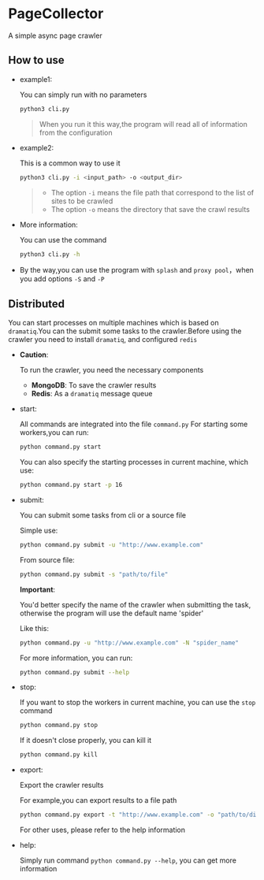 # PageCollector
A simple async page crawler
## How to use
* example1:

    You can simply run with no parameters

    ```bash
    python3 cli.py
    ```
    > When you run it this way,the program will read all of information from the configuration

* example2:

    This is a common way to use it

    ```bash
    python3 cli.py -i <input_path> -o <output_dir>
    ```
    > * The option `-i` means the file path that correspond to the list of sites to be crawled
    > * The option `-o` means the directory that save the crawl results

* More information:

    You can use the command

    ```bash
    python3 cli.py -h
    ```

* By the way,you can use the program with `splash` and `proxy pool`，when you add options `-S` and `-P`
## Distributed
You can start processes on multiple machines which is based on `dramatiq`.You can the submit some tasks to the crawler.Before using the crawler you need to install ` dramatiq `, and configured ` redis `
* **Caution**:
    
    To run the crawler, you need the necessary components
    * **MongoDB**: To save the crawler results
    * **Redis**: As a `dramatiq` message queue
* start:

    All commands are integrated into the file `command.py`
For starting some workers,you can run:
    ```bash
    python command.py start
    ```

    You can also specify the starting processes in current machine, which use:

    ```bash
    python command.py start -p 16
    ```
* submit:

    You can submit some tasks from cli or a source file
    
    Simple use:
    ```bash
    python command.py submit -u "http://www.example.com"
    ```
    From source file:
    ```bash
    python command.py submit -s "path/to/file"
    ```
    **Important**:
    
    You'd better specify the name of the crawler when submitting the task, otherwise the program will use the default name 'spider'
    
    Like this:
    ```bash
    python command.py -u "http://www.example.com" -N "spider_name"
    ```
    For more information, you can run:
    ```bash
    python command.py submit --help
    ```
* stop:

    If you want to stop the workers in current machine, you can use the `stop` command
    ```bash
    python command.py stop
    ```
    If it doesn't close properly, you can kill it
    ```bash
    python command.py kill
    ```
* export:
    
    Export the crawler results
    
    For example,you can export results to a file path
    ```bash
    python command.py export -t "http://www.example.com" -o "path/to/dir"
    ```
    For other uses, please refer to the help information
* help:
    
    Simply run command `python command.py --help`, you can get more information
